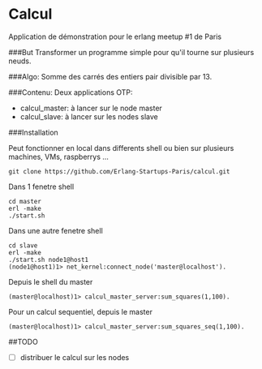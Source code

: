 # Calcul

Application de démonstration pour le erlang meetup #1 de Paris

###But
Transformer un programme simple pour qu'il tourne sur plusieurs neuds.

###Algo:
Somme des carrés des entiers pair divisible par 13.

###Contenu:
Deux applications OTP: 
 - calcul_master: à lancer sur le node master
 - calcul_slave: à lancer sur les nodes slave
 
###Installation

Peut fonctionner en local dans differents shell ou bien sur plusieurs machines, VMs, raspberrys ...

```
git clone https://github.com/Erlang-Startups-Paris/calcul.git
```

Dans 1 fenetre shell

```
cd master
erl -make
./start.sh
```

Dans une autre fenetre shell

```
cd slave
erl -make
./start.sh node1@host1
(node1@host1)1> net_kernel:connect_node('master@localhost').
```

Depuis le shell du master
```
(master@localhost)1> calcul_master_server:sum_squares(1,100).
```

Pour un calcul sequentiel, depuis le master
```
(master@localhost)1> calcul_master_server:sum_squares_seq(1,100).
```
##TODO

- [ ] distribuer le calcul sur les nodes
